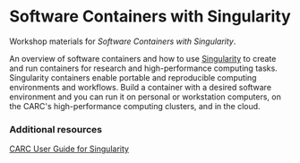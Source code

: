 # Software Containers with Singularity

Workshop materials for *Software Containers with Singularity*.

An overview of software containers and how to use [Singularity](https://sylabs.io/singularity/) to create and run containers for research and high-performance computing tasks. Singularity containers enable portable and reproducible computing environments and workflows. Build a container with a desired software environment and you can run it on personal or workstation computers, on the CARC's high-performance computing clusters, and in the cloud.

### Additional resources

[CARC User Guide for Singularity](https://carc.usc.edu/user-information/user-guides/software-and-programming/singularity)
